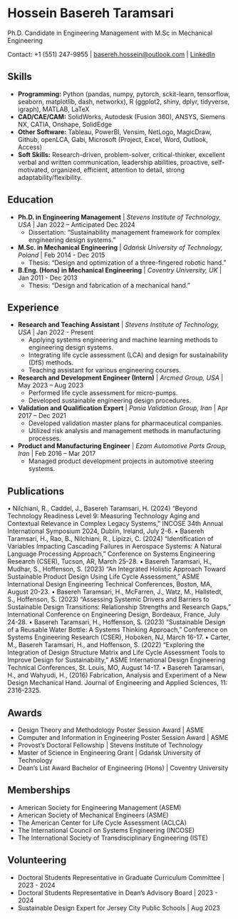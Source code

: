 # Hossein Basereh Taramsari

Ph.D. Candidate in Engineering Management with M.Sc in Mechanical Engineering

Contact: +1 (551) 247-9955 | basereh.hossein@outlook.com | [LinkedIn](https://www.linkedin.com/in/hossein-basereh)

## Skills
- **Programming:** Python (pandas, numpy, pytorch, sckit-learn, tensorflow, seaborn, matplotlib, dash, networkx), R (ggplot2, shiny, dplyr, tidyverse, igraph), MATLAB, LaTeX
- **CAD/CAE/CAM:** SolidWorks, Autodesk (Fusion 360), ANSYS, Siemens NX, CATIA, Onshape, SolidEdge
- **Other Software:** Tableau, PowerBI, Vensim, NetLogo, MagicDraw, Github, openLCA, Gabi, Microsoft (Project, Excel, Word, Outlook, Access)
- **Soft Skills:** Research-driven, problem-solver, critical-thinker, excellent verbal and written communication, leadership abilities, proactive, self-motivated, organized, efficient, attention to detail, strong adaptability/flexibility.

## Education
- **Ph.D. in Engineering Management** | _Stevens Institute of Technology, USA_ | Jan 2022 – Anticipated Dec 2024
  - Dissertation: “Sustainability management framework for complex engineering design systems.”
- **M.Sc. in Mechanical Engineering** | _Gdańsk University of Technology, Poland_ | Feb 2014 - Dec 2015
  - Thesis: “Design and optimization of a three-fingered robotic hand.”
- **B.Eng. (Hons) in Mechanical Engineering** | _Coventry University, UK_ | Jan 2011 - Dec 2013
  - Thesis: “Design and fabrication of a mechanical hand.”

## Experience
- **Research and Teaching Assistant** | _Stevens Institute of Technology, USA_ | Jan 2022 - Present
  - Applying systems engineering and machine learning methods to engineering design systems.
  - Integrating life cycle assessment (LCA) and design for sustainability (DfS) methods.
  - Teaching assistant for various engineering courses.
- **Research and Development Engineer (Intern)** | _Arcmed Group, USA_ | May 2023 – Aug 2023
  - Performed life cycle assessment for micro-pumps.
  - Developed sustainable engineering design procedures.
- **Validation and Qualification Expert** | _Pania Validation Group, Iran_ | Apr 2017 – Dec 2021
  - Developed validation master plans for pharmaceutical companies.
  - Utilized risk analysis and management methods in manufacturing processes.
- **Product and Manufacturing Engineer** | _Ezam Automotive Parts Group, Iran_ | Feb 2016 – Mar 2017
  - Managed product development projects in automotive steering systems.

## Publications
• Nilchiani, R., Caddel, J., Basereh Taramsari, H. (2024) “Beyond Technology Readiness Level 9: Measuring
Technology Aging and Contextual Relevance in Complex Legacy Systems,” INCOSE 34th Annual International
Symposium 2024, Dublin, Ireland, July 2-6.
• Basereh Taramsari, H., Rao, B., Nilchiani, R., Lipizzi, C. (2024) “Identification of Variables Impacting Cascading
Failures in Aerospace Systems: A Natural Language Processing Approach,” Conference on Systems Engineering
Research (CSER), Tucson, AR, March 25-28.
• Basereh Taramsari, H., Mudhar, S., Hoffenson, S. (2023) “An Integrated Holistic Approach Toward Sustainable
Product Design Using Life Cycle Assessment,” ASME International Design Engineering Technical Conferences, Boston,
MA, August 20-23.
• Basereh Taramsari, H., McFarren, J., Watz, M., Hallstedt, S., Hoffenson, S. (2023) “Assessing Systemic Drivers and
Barriers to Sustainable Design Transitions: Relationship Strengths and Research Gaps,” International Conference on
Engineering Design, Bordeaux, France, July 24-28.
• Basereh Taramsari, H., Hoffenson, S. (2023) “Sustainable Design of a Reusable Water Bottle: A Systems Thinking
Approach,” Conference on Systems Engineering Research (CSER), Hoboken, NJ, March 16-17.
• Carter, M., Basereh Taramsari, H., and Hoffenson, S. (2022) “Exploring the Integration of Design Structure Matrix
and Life Cycle Assessment Tools to Improve Design for Sustainability,” ASME International Design Engineering
Technical Conferences, St. Louis, MO, August 14-17.
• Basereh Taramsari, H., and Wahyudi, H., (2016) Fabrication, Analysis and Experiment of a New Design Mechanical
Hand. Journal of Engineering and Applied Sciences, 11: 2316-2325.

## Awards
- Design Theory and Methodology Poster Session Award | ASME
- Computer and Information in Engineering Poster Session Award | ASME
- Provost’s Doctoral Fellowship | Stevens Institute of Technology
- Master of Science in Engineering Grant | Gdańsk University of Technology
- Dean’s List Award Bachelor of Engineering (Hons) | Coventry University

## Memberships
- American Society for Engineering Management (ASEM)
- American Society of Mechanical Engineers (ASME)
- The American Center for Life Cycle Assessment (ACLCA)
- The International Council on Systems Engineering (INCOSE)
- The International Society of Transdisciplinary Engineering (ISTE)

## Volunteering
- Doctoral Students Representative in Graduate Curriculum Committee | 2023 - 2024
- Doctoral Students Representative in Dean’s Advisory Board | 2023 - 2024
- Sustainable Design Expert for Jersey City Public Schools | Aug 2023

